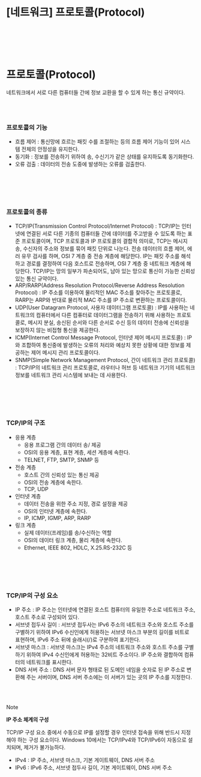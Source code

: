 # [네트워크] 프로토콜(Protocol)

<br><br>
<br><br>

# **프로토콜(Protocol)**
네트워크에서 서로 다른 컴퓨터들 간에 정보 교환을 할 수 있게 하는 통신 규약이다.

<br><br>

### **프로토콜의 기능**
- 흐름 제어 : 통신망에 흐르는 패킷 수를 조절하는 등의 흐름 제어 기능이 있어 시스템 전체의 안정성을 유지한다.
- 동기화 : 정보를 전송하기 위하여 송, 수신기가 같은 상태를 유지하도록 동기화한다.
- 오류 검출 : 데이터의 전송 도중에 발생하는 오류를 검출한다.

<br><br>
<br><br>

### **프로토콜의 종류**
- TCP/IP(Transmission Control Protocol/Internet Protocol) : TCP/IP는 인터넷에 연결된 서로 다른 기종의 컴퓨터들 간에 데이터를 주고받을 수 있도록 하는 표준 프로토콜이며, TCP 프로토콜과 IP 프로토콜의 결합적 의미로, TCP는 메시지 송, 수신자의 주소와 정보를 묶어 패킷 단위로 나눈다. 전송 데이터의 흐름 제어, 에러 유무 검사를 하며, OSI 7 계층 중 전송 계층에 해당한다. IP는 패킷 주소를 해석하고 경로를 결정하여 다음 호스트로 전송하며, OSI 7 계층 중 네트워크 계층에 해당한다. TCP/IP는 망의 일부가 파손되어도, 남아 있는 망으로 통신이 가능한 신뢰성 있는 통신 규약이다.
- ARP/RARP(Address Resolution Protocol/Reverse Address Resolution Protocol) : IP 주소를 이용하여 물리적인 MAC 주소를 찾아주는 프로토콜로, RARP는 ARP와 반대로 물리적 MAC 주소를 IP 주소로 변환하는 프로토콜이다.
- UDP(User Datagram Protocol, 사용자 데이터그램 프로토콜) : IP를 사용하는 네트워크의 컴퓨터에서 다른 컴퓨터로 데이터그램을 전송하기 위해 사용하는 프로토콜로, 메시지 분실, 송신된 순서와 다른 순서로 수신 등의 데이터 전송에 신뢰성을 보장하지 않는 비접형 통신을 제공한다.
- ICMP(Internet Control Message Protocol, 인터넷 제어 메시지 프로토콜) : IP와 조합하여 통신중에 발생하는 오류의 처리와 예상치 못한 상황에 대한 정보를 제공하는 제어 메시지 관리 프로토콜이다.
- SNMP(Simple Network Management Protocol, 간이 네트워크 관리 프로토콜) : TCP/IP의 네트워크 관리 프로토콜로, 라우터나 허브 등 네트워크 기기의 네트워크 정보를 네트워크 관리 시스템에 보내는 데 사용한다.

<br><br>
<br><br>

### **TCP/IP의 구조**
- 응용 계층
    - 응용 프로그램 간의 데이터 송/ 제공
    - OSI의 응용 계층, 표현 계층, 세션 계층에 속한다.
    - TELNET, FTP, SMTP, SNMP 등
- 전송 계층
    - 호스트 간의 신뢰성 있는 통신 제공
    - OSI의 전송 계층에 속한다.
    - TCP, UDP
- 인터넷 계층
    - 데이터 전송을 위한 주소 지정, 경로 설정을 제공
    - OSI의 인터넷 계층에 속한다.
    - IP, ICMP, IGMP, ARP, RARP
- 링크 계층
    - 실제 데이터(프레임)를 송/수신하는 역할
    - OSI의 데이터 링크 계층, 물리 계층에 속한다.
    - Ethernet, IEEE 802, HDLC, X.25.RS-232C 등

<br><br>
<br><br>

### **TCP/IP의 구성 요소**
- IP 주소 : IP 주소는 인터넷에 연결된 호스트 컴퓨터의 유일한 주소로 네트워크 주소, 호스트 주소로 구성되어 있다.
- 서브넷 접두사 길이 : 서브넷 접두사는 IPv6 주소의 네트워크 주소와 호스트 주소를 구별하기 위하여 IPv6 수신인에게 허용하는 서브넷 마스크 부분의 길이를 비트로 표현하며, IPv6 주소 뒤에 슬래시(/)로 구분하여 표기한다.
- 서브넷 마스크 : 서브넷 마스크는 IPv4 주소의 네트워크 주소와 호스트 주소를 구별하기 위하여 IPv4 수신인에게 허용하는 32비트 주소이다. IP 주소와 결합하여 컴퓨터의 네트워크를 표시한다.
- DNS 서버 주소 : DNS 서버 문자 형태로 된 도메인 네임을 숫자로 된 IP 주소로 변환해 주는 서버이며, DNS 서버 주소에는 이 서버가 있는 곳의 IP 주소를 지정한다.

<br><br>

>[!note]
>
>**IP 주소 체계의 구성**
>
>    TCP/IP 구성 요소 중에서 수동으로 IP를 설정할 경우 인터넷 접속을 위해 반드시 지정해야 하는 구성 요소이다. Windows 10에서는 TCP/IPv4와 TCP/IPv6이 자동으로 설치되며, 제거가 불가능하다.
>    - IPv4 : IP 주소, 서브넷 마스크, 기본 게이트웨이, DNS 서버 주소
>    - IPv6 : IPv6 주소, 서브넷 접두사 길이, 기본 게이트웨이, DNS 서버 주소
